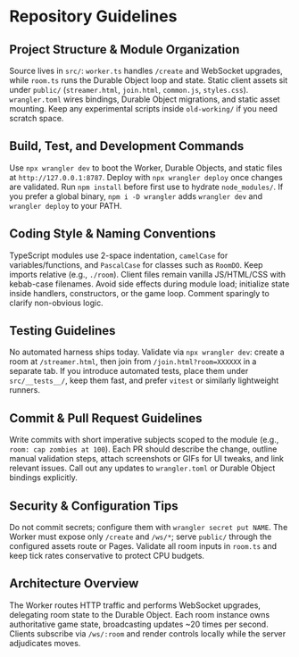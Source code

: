 # Repository Guidelines

## Project Structure & Module Organization
Source lives in `src/`: `worker.ts` handles `/create` and WebSocket upgrades, while `room.ts` runs the Durable Object loop and state. Static client assets sit under `public/` (`streamer.html`, `join.html`, `common.js`, `styles.css`). `wrangler.toml` wires bindings, Durable Object migrations, and static asset mounting. Keep any experimental scripts inside `old-working/` if you need scratch space.

## Build, Test, and Development Commands
Use `npx wrangler dev` to boot the Worker, Durable Objects, and static files at `http://127.0.0.1:8787`. Deploy with `npx wrangler deploy` once changes are validated. Run `npm install` before first use to hydrate `node_modules/`. If you prefer a global binary, `npm i -D wrangler` adds `wrangler dev` and `wrangler deploy` to your PATH.

## Coding Style & Naming Conventions
TypeScript modules use 2-space indentation, `camelCase` for variables/functions, and `PascalCase` for classes such as `RoomDO`. Keep imports relative (e.g., `./room`). Client files remain vanilla JS/HTML/CSS with kebab-case filenames. Avoid side effects during module load; initialize state inside handlers, constructors, or the game loop. Comment sparingly to clarify non-obvious logic.

## Testing Guidelines
No automated harness ships today. Validate via `npx wrangler dev`: create a room at `/streamer.html`, then join from `/join.html?room=XXXXXX` in a separate tab. If you introduce automated tests, place them under `src/__tests__/`, keep them fast, and prefer `vitest` or similarly lightweight runners.

## Commit & Pull Request Guidelines
Write commits with short imperative subjects scoped to the module (e.g., `room: cap zombies at 100`). Each PR should describe the change, outline manual validation steps, attach screenshots or GIFs for UI tweaks, and link relevant issues. Call out any updates to `wrangler.toml` or Durable Object bindings explicitly.

## Security & Configuration Tips
Do not commit secrets; configure them with `wrangler secret put NAME`. The Worker must expose only `/create` and `/ws/*`; serve `public/` through the configured assets route or Pages. Validate all room inputs in `room.ts` and keep tick rates conservative to protect CPU budgets.

## Architecture Overview
The Worker routes HTTP traffic and performs WebSocket upgrades, delegating room state to the Durable Object. Each room instance owns authoritative game state, broadcasting updates ~20 times per second. Clients subscribe via `/ws/:room` and render controls locally while the server adjudicates moves.

